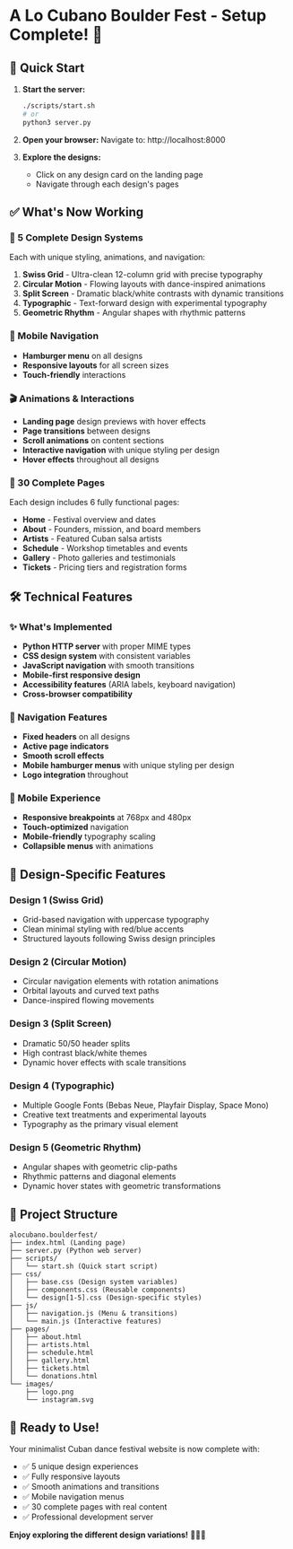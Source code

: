 # A Lo Cubano Boulder Fest - Setup Complete! 🎉

## 🚀 Quick Start

1. **Start the server:**
   ```bash
   ./scripts/start.sh
   # or
   python3 server.py
   ```

2. **Open your browser:**
   Navigate to: http://localhost:8000

3. **Explore the designs:**
   - Click on any design card on the landing page
   - Navigate through each design's pages

## ✅ What's Now Working

### 🎨 5 Complete Design Systems
Each with unique styling, animations, and navigation:

1. **Swiss Grid** - Ultra-clean 12-column grid with precise typography
2. **Circular Motion** - Flowing layouts with dance-inspired animations  
3. **Split Screen** - Dramatic black/white contrasts with dynamic transitions
4. **Typographic** - Text-forward design with experimental typography
5. **Geometric Rhythm** - Angular shapes with rhythmic patterns

### 📱 Mobile Navigation
- **Hamburger menu** on all designs
- **Responsive layouts** for all screen sizes
- **Touch-friendly** interactions

### 🎬 Animations & Interactions
- **Landing page** design previews with hover effects
- **Page transitions** between designs
- **Scroll animations** on content sections
- **Interactive navigation** with unique styling per design
- **Hover effects** throughout all designs

### 📄 30 Complete Pages
Each design includes 6 fully functional pages:
- **Home** - Festival overview and dates
- **About** - Founders, mission, and board members
- **Artists** - Featured Cuban salsa artists
- **Schedule** - Workshop timetables and events
- **Gallery** - Photo galleries and testimonials
- **Tickets** - Pricing tiers and registration forms

## 🛠 Technical Features

### ✨ What's Implemented
- **Python HTTP server** with proper MIME types
- **CSS design system** with consistent variables
- **JavaScript navigation** with smooth transitions
- **Mobile-first responsive design**
- **Accessibility features** (ARIA labels, keyboard navigation)
- **Cross-browser compatibility**

### 🎯 Navigation Features
- **Fixed headers** on all designs
- **Active page indicators**
- **Smooth scroll effects**
- **Mobile hamburger menus** with unique styling per design
- **Logo integration** throughout

### 📱 Mobile Experience
- **Responsive breakpoints** at 768px and 480px
- **Touch-optimized** navigation
- **Mobile-friendly** typography scaling
- **Collapsible menus** with animations

## 🎨 Design-Specific Features

### Design 1 (Swiss Grid)
- Grid-based navigation with uppercase typography
- Clean minimal styling with red/blue accents
- Structured layouts following Swiss design principles

### Design 2 (Circular Motion)
- Circular navigation elements with rotation animations
- Orbital layouts and curved text paths
- Dance-inspired flowing movements

### Design 3 (Split Screen)
- Dramatic 50/50 header splits
- High contrast black/white themes
- Dynamic hover effects with scale transitions

### Design 4 (Typographic)
- Multiple Google Fonts (Bebas Neue, Playfair Display, Space Mono)
- Creative text treatments and experimental layouts
- Typography as the primary visual element

### Design 5 (Geometric Rhythm)
- Angular shapes with geometric clip-paths
- Rhythmic patterns and diagonal elements
- Dynamic hover states with geometric transformations

## 📁 Project Structure

```
alocubano.boulderfest/
├── index.html (Landing page)
├── server.py (Python web server)
├── scripts/
│   └── start.sh (Quick start script)
├── css/
│   ├── base.css (Design system variables)
│   ├── components.css (Reusable components)
│   └── design[1-5].css (Design-specific styles)
├── js/
│   ├── navigation.js (Menu & transitions)
│   └── main.js (Interactive features)
├── pages/
│   ├── about.html
│   ├── artists.html
│   ├── schedule.html
│   ├── gallery.html
│   ├── tickets.html
│   └── donations.html
└── images/
    ├── logo.png
    └── instagram.svg
```

## 🎉 Ready to Use!

Your minimalist Cuban dance festival website is now complete with:
- ✅ 5 unique design experiences
- ✅ Fully responsive layouts
- ✅ Smooth animations and transitions
- ✅ Mobile navigation menus
- ✅ 30 complete pages with real content
- ✅ Professional development server

**Enjoy exploring the different design variations!** 🎵💃🕺